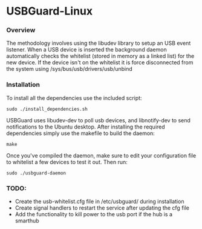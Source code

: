 # USBGuard-Linux

### Overview

The methodology involves using the libudev library to setup an USB event listener. When a USB device is inserted the background daemon automatically checks the whitelist (stored in memory as a linked list) for the new device. If the device isn't on the whitelist it is force disconnected from the system using /sys/bus/usb/drivers/usb/unbind

  
### Installation

To install all the dependencies use the included script:

`sudo ./install_dependencies.sh`

USBGuard uses libudev-dev to poll usb devices, and libnotify-dev to send notifications to the Ubuntu desktop. After installing the required dependencies simply use the makefile to build the daemon:

`make`

Once you've compiled the daemon, make sure to edit your configuration file to whitelist a few devices to test it out. Then run:

`sudo ./usbguard-daemon`


### TODO:

* Create the usb-whitelist.cfg file in /etc/usbguard/ during installation
* Create signal handlers to restart the service after updating the cfg file
* Add the functionality to kill power to the usb port if the hub is a smarthub